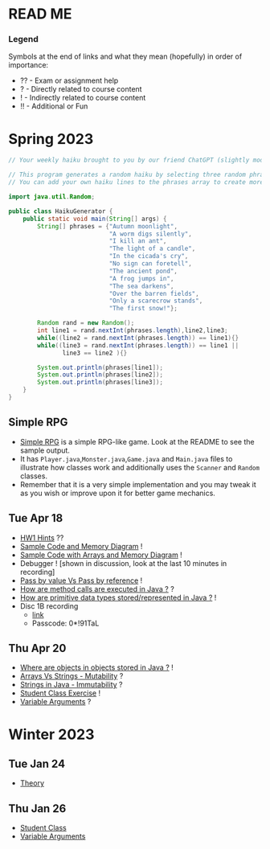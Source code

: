# READ ME

### Legend
Symbols at the end of links and what they mean (hopefully) in order of importance:
- ?? - Exam or assignment help
- ? - Directly related to course content
- ! - Indirectly related to course content
- !! - Additional or Fun

# Spring 2023

```java
// Your weekly haiku brought to you by our friend ChatGPT (slightly modified to ensure no repeating lines)

// This program generates a random haiku by selecting three random phrases from an array of haiku lines.
// You can add your own haiku lines to the phrases array to create more variations.

import java.util.Random;

public class HaikuGenerator {
    public static void main(String[] args) {
        String[] phrases = {"Autumn moonlight", 
                            "A worm digs silently", 
                            "I kill an ant", 
                            "The light of a candle",
                            "In the cicada's cry", 
                            "No sign can foretell", 
                            "The ancient pond",
                            "A frog jumps in", 
                            "The sea darkens",
                            "Over the barren fields", 
                            "Only a scarecrow stands", 
                            "The first snow!"};

        Random rand = new Random();
        int line1 = rand.nextInt(phrases.length),line2,line3;
        while((line2 = rand.nextInt(phrases.length)) == line1){}
        while((line3 = rand.nextInt(phrases.length)) == line1 ||
               line3 == line2 ){}

        System.out.println(phrases[line1]);
        System.out.println(phrases[line2]);
        System.out.println(phrases[line3]);
    }
}
```

## Simple RPG
- [Simple RPG](https://github.com/TejasViswa/PIC20A_Disc/tree/main/SimpleRPG) is a simple RPG-like game. Look at the README to see the sample output.
- It has `Player.java`,`Monster.java`,`Game.java` and `Main.java` files to illustrate how classes work and additionally uses the `Scanner` and `Random` classes.
- Remember that it is a very simple implementation and you may tweak it as you wish or improve upon it for better game mechanics.

## Tue Apr 18
- [HW1 Hints](https://github.com/TejasViswa/PIC20A_Disc/blob/main/Week_2/HW1_Spring_Hints.md) ??
- [Sample Code and Memory Diagram](SampleCodeNMemDiag.md) !
- [Sample Code with Arrays and Memory Diagram](SampleArrayNMemDiag.md) !
- Debugger ! [shown in discussion, look at the last 10 minutes in recording]
- [Pass by value Vs Pass by reference](https://github.com/TejasViswa/PIC20A_Disc/blob/main/Week_2/PassValPassRef.md) !
- [How are method calls are executed in Java ?](MethodCall.md) ?
- [How are primitive data types stored/represented in Java ?](Theory.md) !
- Disc 1B recording
    - [link](https://ucla.zoom.us/rec/share/sqFT3Byp5SK6TAdsxukvEySKbtNSFThQ6AetVgT6RXy7WAVHcaE4rse-oNrWw9o6.Z6dHksri9LtJbVDG)
    - Passcode: 0*!91TaL

## Thu Apr 20
- [Where are objects in objects stored in Java ?](ObjectInObject.md) !
- [Arrays Vs Strings - Mutability](https://github.com/TejasViswa/PIC20A_Disc/blob/main/Week_2/ArrayVsString.md) ?
- [Strings in Java - Immutability](StringImmutable.md) ?
- [Student Class Exercise](StudentClassExercise.md) !
- [Variable Arguments](Varargs.md) ?

# Winter 2023

## Tue Jan 24
- [Theory](Theory.md)

## Thu Jan 26
- [Student Class](StudentTester.java)
- [Variable Arguments](https://www.geeksforgeeks.org/variable-arguments-varargs-in-java/)
